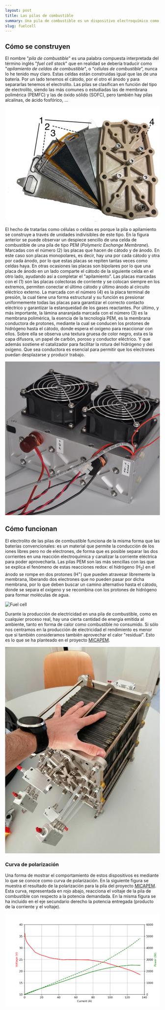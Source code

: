 ```yaml
---
layout: post
title: Las pilas de combustible
summary: Una pila de combustible es un dispositivo electroquímico como una batería. Si le suministramos los elementos químicos que producen la reacción de forma continua, tenemos una batería infinita. 
slug: fuelcell
---
```



## Cómo se construyen

El nombre "*pila de combustible*" es una palabra compuesta interpretada del término inglés "*fuel cell stack*" que en realidad se debería traducir como "*apilamiento de celdas de combustible*", o “*células de combustible*”, nunca lo he tenido muy claro. Estas celdas están construidas igual que las de una batería. Por un lado tenemos el cátodo, por el otro el ánodo y para separarlas tenemos el electrolito. Las pilas se clasifican en función del tipo de electrolito, siendo las más comunes o estudiadas las de membrana polimérica (PEMFC) y las de óxido sólido (SOFC), pero también hay pilas alcalinas, de ácido fosfórico, ...

<img src='https://raw.githubusercontent.com/jordirenau/jordirenau.github.io/main/docs/_posts/2020-10-24-pilas-de-combustible_images/rux6DaFml8hfn2S.png' alt='Montaje de placas' />



El hecho de tratarlas como células o celdas es porque la pila o apilamiento se construye a través de unidades indivisibles de este tipo. En la figura anterior se puede observar un despiece sencillo de una celda de combustible de una pila de tipo PEM (*Polymeric Exchange Membrane*). Marcadas con el número (2) las placas que hacen de cátodo y de ánodo. En este caso son placas monopolares, es decir, hay una por cada cátodo y otra por cada ánodo, por lo que estas placas se repiten tantas veces como celdas haya. En otras ocasiones las placas son bipolares por lo que una placa de ánodo en un lado comparte el cátodo de la siguiente celda en el otro lado, ayudando así a completar el "apilamiento". Las placas marcadas con el (1) son las placas colectoras de corriente y se colocan siempre en los extremos, permiten conectar el último cátodo y último ánodo al circuito eléctrico externo. La marcada con el número (4) es la placa terminal de presión, la cual tiene una forma estructural y su función es presionar uniformemente todas las placas para garantizar el correcto contacto eléctrico y garantizar la estanqueidad de los gases reactantes. Por último, y más importante, la lámina anaranjada marcada con el número (3) es la membrana polimérica, la esencia de la tecnología PEM, es la membrana conductora de protones, mediante la cual se conducen los protones de hidrógeno hasta el cátodo, donde espera el oxígeno para reaccionar con ellos. Sobre ella se observa una textura gruesa de color negro, esta es la capa difusora, un papel de carbón, poroso y conductor eléctrico. Y que además sostiene el catalizador para facilitar la rotura del hidrógeno y del oxígeno. Que sea conductora es esencial para permitir que los electrones puedan desplazarse y producir trabajo. 

<img src="https://raw.githubusercontent.com/jordirenau/jordirenau.github.io/main/docs/_posts/2020-10-24-pilas-de-combustible_images/DSC_0037_ld.JPG" alt="Pila de combustible de Horizon " />

## Cómo funcionan

El electrolito de las pilas de combustible funciona de la misma forma que las baterías convencionales: es un material que permite la conducción de los iones libres pero no de electrones, de forma que es posible separar las dos corrientes en una reacción electroquímica y canalizar la corriente eléctrica para poder aprovecharla. Las pilas PEM son las más sencillas con las que se explica el fenómeno de estas reacciones redox: el hidrógeno (H<sub>2</sub>) en el ánodo se rompe en dos protones (H<sup>+</sup>) que pueden atravesar libremente la membrana, liberando dos electrones que no pueden pasar por dicha membrana, por lo que deben buscar un camino alternativo hasta el cátodo, donde se separa el oxígeno y se recombina con los protones de hidrógeno para formar moléculas de agua. 

![Fuel cell](https://upload.wikimedia.org/wikipedia/commons/thumb/9/90/Solid_oxide_fuel_cell_protonic.svg/913px-Solid_oxide_fuel_cell_protonic.svg.png)

Durante la producción de electricidad en una pila de combustible, como en cualquier proceso real, hay una cierta cantidad de energía emitida al ambiente, tanto en forma de calor como combustible no consumido. Si sólo nos centramos en la producción de electricidad el rendimiento es menor que si también consideramos también aprovechar el calor "residual". Esto es lo que se ha planteado en el proyecto <a href="/projects/micapem" target="_blank">MICAPEM</a>.

<img src='https://raw.githubusercontent.com/jordirenau/jordirenau.github.io/main/docs/_projects/2015-01-01-micapem_images/4SeZuzmbf5FcEPX.jpg' alt='4SeZuzmbf5FcEPX' />

### Curva de polarización

Una forma de mostrar el comportamiento de estos dispositivos es mediante lo que se conoce como curva de polarización. En la siguiente figura se muestra el resultado de la polarización para la pila del proyecto <a href="/projects/micapem" target="_blank">MICAPEM</a>. Esta curva, representada en rojo abajo, reacciona el voltaje de la pila de combustible con respecto a la potencia demandada. En la misma figura se ha incluido en el eje secundario derecho la potencia entregada (producto de la corriente y el voltaje).

<img src='https://github.com/jordirenau/jordirenau.github.io/blob/main/docs/_projects/2015-01-01-micapem_images/knzihRstbCrAvXd.png?raw=true' alt='Polarización' />

